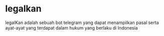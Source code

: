 # legalkan

legalKan adalah sebuah bot telegram yang dapat menampilkan pasal serta ayat-ayat yang terdapat dalam hukum yang berlaku di Indonesia
